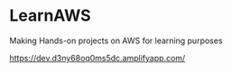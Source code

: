 # LearnAWS
Making Hands-on projects on AWS for learning purposes

https://dev.d3ny68oq0ms5dc.amplifyapp.com/
